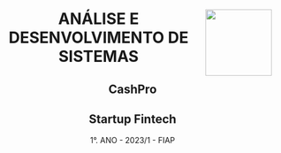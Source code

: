 <div align="center">
<a href="https://github.com/monicaquintal" target="_blank"><img align="right" height="120px" src="./assets/imagens-fase01/on.png" /></a>
<h1>ANÁLISE E DESENVOLVIMENTO DE SISTEMAS</h1>
<h2>CashPro</h2>
<h2>Startup Fintech</h2>
<p>1°. ANO - 2023/1 - FIAP</p>
</div>
